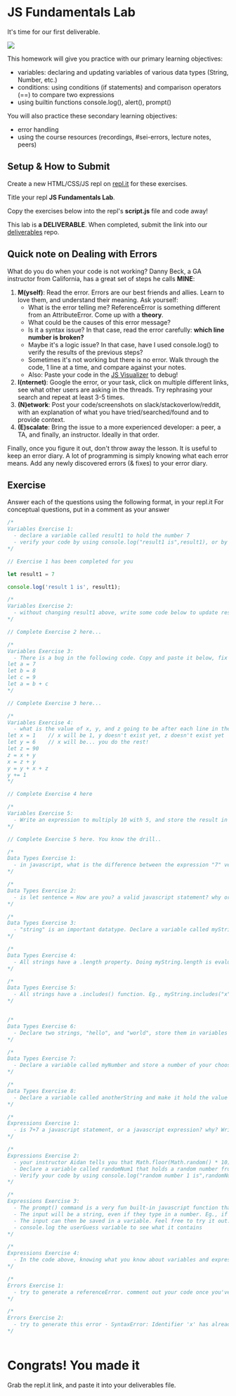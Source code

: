 # JS Fundamentals Lab

It's time for our first deliverable.

<img src="https://media.tenor.com/images/bb189e05ae620b39e13da787770921ba/tenor.gif">

This homework will give you practice with our primary learning objectives:
- variables: declaring and updating variables of various data types (String, Number, etc.)
- conditions: using conditions (if statements) and comparison operators (==) to compare two expressions
- using builtin functions console.log(), alert(), prompt()

You will also practice these secondary learning objectives:
- error handling
- using the course resources (recordings, #sei-errors, lecture notes, peers)

## Setup & How to Submit

Create a new HTML/CSS/JS repl on [repl.it](https://repl.it) for these exercises.

Title your repl **JS Fundamentals Lab**.

Copy the exercises below into the repl's **script.js** file and code away!

This lab is **a DELIVERABLE**. When completed, submit the link into our <a href="https://git.generalassemb.ly/sei-toronto/sei-40-deliverables">deliverables</a> repo.


## Quick note on Dealing with Errors

What do you do when your code is not working? Danny Beck, a GA instructor from California, has a great set of steps he calls <strong>MINE</strong>:

1. <strong>M(yself)</strong>: Read the error. Errors are our best friends and allies. Learn to love them, and understand their meaning. Ask yourself:
      - What is the error telling me? ReferenceError is something different from an AttributeError. Come up with a <strong>theory</strong>.
      - What could be the causes of this error message?
      - Is it a syntax issue? In that case, read the error carefully: <strong>which line number is broken?</strong>
      - Maybe it's a logic issue? In that case, have I used console.log() to verify the results of the previous steps?
      - Sometimes it's not working but there is no error. Walk through the code, 1 line at a time, and compare against your notes.
      - Also: Paste your code in the <a href="http://pythontutor.com/javascript.html#mode=edit">JS Visualizer</a> to debug!
2. <strong>I(nternet)</strong>: Google the error, or your task, click on multiple different links, see what other users are asking in the threads. Try rephrasing your search and repeat at least 3-5 times. 
3. <strong>(N)etwork</strong>: Post your code/screenshots on slack/stackoverlow/reddit, with an explanation of what you have tried/searched/found and to provide context.
4. <strong>(E)scalate</strong>: Bring the issue to a more experienced developer: a peer, a TA, and finally, an instructor. Ideally in that order.

Finally, once you figure it out, don't throw away the lesson. It is useful to keep an error diary. A lot of programming is simply knowing what each error means. Add any newly discovered errors (& fixes) to your error diary.

## Exercise

Answer each of the questions using the following format, in your repl.it
For conceptual questions, put in a comment as your answer

```js
/*
Variables Exercise 1:
  - declare a variable called result1 to hold the number 7
  - verify your code by using console.log("result1 is",result1), or by putting it into the javascript visualizer and stepping to the end
*/

// Exercise 1 has been completed for you

let result1 = 7

console.log('result 1 is', result1);

/*
Variables Exercise 2:
  - without changing result1 above, write some code below to update result1 to now hold the number 10 added to the previous value of result1
*/

// Complete Exercise 2 here...

/*
Variables Exercise 3:
  - There is a bug in the following code. Copy and paste it below, fix it, and then print each of the variables to the console:
let a = 7
let b = 8
let c = 9
let a = b + c
*/

// Complete Exercise 3 here...

/*
Variables Exercise 4:
  - what is the value of x, y, and z going to be after each line in the following operations? Write your answers as comments
let x = 1    // x will be 1, y doesn't exist yet, z doesn't exist yet
let y = 6    // x will be... you do the rest!
let z = 90
z = x + y
x = z + y
y = y + x + z
y += 1
*/

// Complete Exercise 4 here

/*
Variables Exercise 5:
  - Write an expression to multiply 10 with 5, and store the result in a variable called product. Display the result using alert(product), or console.log(product).
*/

// Complete Exercise 5 here. You know the drill..

/*
Data Types Exercise 1:
  - in javascript, what is the difference between the expression "7" versus 7, for example x = "7" vs x = 7? Write your answer as a comment. 
*/

/*
Data Types Exercise 2:
  - is let sentence = How are you? a valid javascript statement? why or why not? Write your answer as a comment.
*/

/*
Data Types Exercise 3:
  - "string" is an important datatype. Declare a variable called myString that will store a sentence of your choosing, eg., "My name is Alex". Print the variable myString to the console.
*/

/*
Data Types Exercise 4:
  - All strings have a .length property. Doing myString.length is evaluates to the length of the string, eg., 7 if there are 7 characters. Print the number of characters (length) of the variable myString to the console using the .length property.
*/

/*
Data Types Exercise 5:
  - All strings have a .includes() function. Eg., myString.includes("x") is an expression that will output true if "x" is in the string and false if not. Use the .includes function to print to the console whether myString contains the character x or not.
*/


/*
Data Types Exercise 6:
  - Declare two strings, "hello", and "world", store them in variables of your choosing, and then concatenate two strings. Alert the result "Hello World!".
*/

/*
Data Types Exercise 7:
  - Declare a variable called myNumber and store a number of your choosing into it. Now convert this into a string and store the converted string into a variable called myString. Print both variables to the console to verify.
*/

/*
Data Types Exercise 8:
  - Declare a variable called anotherString and make it hold the value "42" which is a string. Now, convert this number into a number and create a variable called anotherNumber to hold this number. Print both variables to the console to verify.
*/

/*
Expressions Exercise 1:
  - is 7+7 a javascript statement, or a javascript expression? why? Write your answer as a comment.
*/

/*
Expressions Exercise 2:
  - your instructor Aidan tells you that Math.floor(Math.random() * 10) + 1 is a magic js expression that generates a random number from 1 to 10. You're not sure if you trust Aidan, so you want to try this out! 
  - Declare a variable called randomNum1 that holds a random number from 1 to 10
  - Verify your code by using console.log("random number 1 is",randomNum1), or by putting it into the javascript visualizer and stepping to the end of execution
*/

/*
Expressions Exercise 3:
  - The prompt() command is a very fun built-in javascript function that allows you to send the user a request to type some information in, and the user can enter some input.
  - The input will be a string, even if they type in a number. Eg., if they type in a 7, it will be stored as a "7" 
  - The input can then be saved in a variable. Feel free to try it out. For example, do this below: let userGuess = prompt("Hey, please type in a number!")
  - console.log the userGuess variable to see what it contains
*/

/*
Expressions Exercise 4:
  - In the code above, knowing what you know about variables and expressions, which side is executed first: the "let userGuess" variable declaration? or the prompt("Hey, please type in a number!") ? Write your answer as a comment.
*/

/*
Errors Exercise 1:
  - try to generate a referenceError. comment out your code once you've succeeded.
*/

/*
Errors Exercise 2:
  - try to generate this error - SyntaxError: Identifier 'x' has already been declared. comment out your code once you've succeeded.
*/



```

# Congrats! You made it

Grab the repl.it link, and paste it into your deliverables file.


